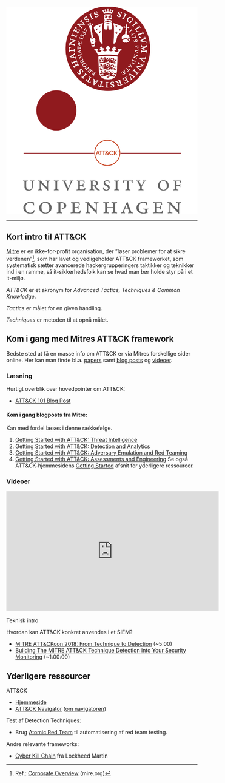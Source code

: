 ![](./ku-attack.png)

---

## Kort intro til ATT&CK

[Mitre](https://mitre.org/) er en ikke-for-profit organisation, der ”løser problemer for at sikre verdenen”[^1], som har lavet og vedligeholder ATT&CK frameworket, som systematisk sætter avancerede hackergrupperingers taktikker og teknikker ind i en ramme, så it-sikkerhedsfolk kan se hvad man bør holde styr på i et it-miljø.

*ATT&CK* er et akronym for *Advanced Tactics, Techniques & Common Knowledge*.

*Tactics* er målet for en given handling.

*Techniques* er metoden til at opnå målet.

## Kom i gang med Mitres ATT&CK framework

Bedste sted at få en masse info om ATT&CK er via Mitres forskellige sider online. Her kan man finde bl.a. [papers](https://www.mitre.org/publication-keywords/computer-security) samt [blog posts](https://medium.com/mitre-attack) og [videoer](https://www.youtube.com/watch?v=yslLIqfOKCU&list=PLkTApXQou_8JrhtrFDfAskvMqk97Yu2S2).

### Læsning

Hurtigt overblik over hovedpointer om ATT&CK:   
- [ATT&CK 101 Blog Post](https://medium.com/mitre-attack/att-ck-101-17074d3bc62)

#### Kom i gang blogposts fra Mitre:
Kan med fordel læses i denne rækkefølge.

1.	[Getting Started with ATT&CK: Threat Intelligence](https://medium.com/mitre-attack/getting-started-with-attack-cti-4eb205be4b2f)
2.	[Getting Started with ATT&CK: Detection and Analytics](https://medium.com/mitre-attack/getting-started-with-attack-detection-a8e49e4960d0)
3.	[Getting Started with ATT&CK: Adversary Emulation and Red Teaming](https://medium.com/mitre-attack/getting-started-with-attack-red-29f074ccf7e3)
4.	[Getting Started with ATT&CK: Assessments and Engineering](https://medium.com/mitre-attack/getting-started-with-attack-assessment-cc0b01769cb4)
Se også ATT&CK-hjemmesidens [Getting Started](https://attack.mitre.org/resources/getting-started/) afsnit for yderligere ressourcer.

### Videoer

<center><iframe width="560" height="315" src="https://www.youtube-nocookie.com/embed/0BEf6s1iu5g" frameborder="0" allow="accelerometer; autoplay; encrypted-media; gyroscope; picture-in-picture" allowfullscreen></iframe></center>

Teknisk intro

Hvordan kan ATT&CK konkret anvendes i et SIEM?
- [MITRE ATT&CKcon 2018: From Technique to Detection](https://www.youtube.com/watch?v=a3hIIzJrH14) (~5:00)
- [Building The MITRE ATT&CK Technique Detection into Your Security Monitoring](https://www.brighttalk.com/webcast/14907/366642) (~1:00:00)

## Yderligere ressourcer
ATT&CK
- [Hjemmeside](https://attack.mitre.org/)
- [ATT&CK Navigator](https://mitre-attack.github.io/attack-navigator/enterprise/) ([om navigatoren](https://www.mitre.org/capabilities/cybersecurity/overview/cybersecurity-blog/the-attck%E2%84%A2-navigator-a-new-open-source))

Test af Detection Techniques:
-	Brug [Atomic Red Team](https://atomicredteam.io/testing) til automatisering af red team testing.

Andre relevante frameworks:
- [Cyber Kill Chain](https://www.lockheedmartin.com/en-us/capabilities/cyber/cyber-kill-chain.html) fra Lockheed Martin

[^1]: Ref.: [Corporate Overview](https://www.mitre.org/about/corporate-overview) (mire.org)
